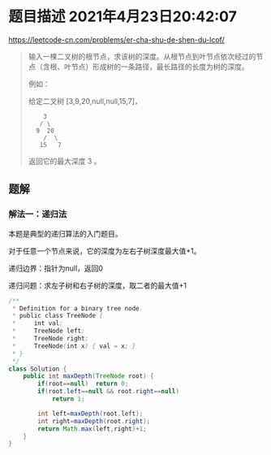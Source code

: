 # 题目描述	2021年4月23日20:42:07

https://leetcode-cn.com/problems/er-cha-shu-de-shen-du-lcof/

> 输入一棵二叉树的根节点，求该树的深度。从根节点到叶节点依次经过的节点（含根、叶节点）形成树的一条路径，最长路径的长度为树的深度。
>
> 例如：
>
> 给定二叉树 [3,9,20,null,null,15,7]，
>
> ```
>     3
>    / \
>   9  20
>     /  \
>    15   7
> ```
>
> 返回它的最大深度 3 。

## 题解

### 解法一：递归法

本题是典型的递归算法的入门题目。

对于任意一个节点来说，它的深度为左右子树深度最大值+1。

递归边界：指针为null，返回0

递归问题：求左子树和右子树的深度，取二者的最大值+1

```java
/**
 * Definition for a binary tree node.
 * public class TreeNode {
 *     int val;
 *     TreeNode left;
 *     TreeNode right;
 *     TreeNode(int x) { val = x; }
 * }
 */
class Solution {
    public int maxDepth(TreeNode root) {
        if(root==null)  return 0;
        if(root.left==null && root.right==null)
            return 1;

        int left=maxDepth(root.left);
        int right=maxDepth(root.right);
        return Math.max(left,right)+1;
    }
}
```


